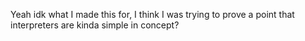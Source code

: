 Yeah idk what I made this for, I think I was trying to prove a point that interpreters are kinda simple in concept?
